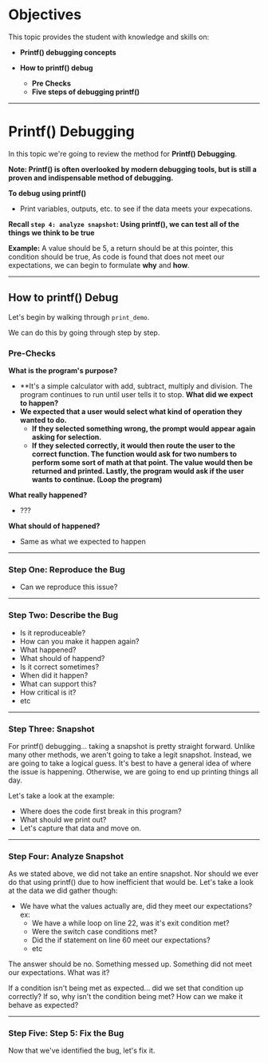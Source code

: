 # Objectives

This topic provides the student with knowledge and skills on:

*  **Printf() debugging concepts**

* **How to printf() debug**
  * **Pre Checks**
  * **Five steps of debugging printf()**

---

# Printf() Debugging

In this topic we're going to review the method for **Printf() Debugging**. 

**Note: Printf() is often overlooked by modern debugging tools, but is still a proven and indispensable method of debugging.** 

**To debug using printf()**
* Print variables, outputs, etc. to see if the data meets your expecations. 

**Recall `step 4: analyze snapshot`: Using printf(), we can test all of the things we think to be true** 

**Example:** A value should be 5, a return should be at this pointer, this condition should be true, As code is found that does not meet our expectations, we can begin to formulate **why** and **how**. 

---

## How to printf() Debug

Let's begin by walking through `print_demo`. 

We can do this by going through step by step. 

### Pre-Checks

**What is the program's purpose?**
* **It's a simple calculator with add, subtract, multiply and division. The program continues to run until user tells it to stop. 
**What did we expect to happen?**
* **We expected that a user would select what kind of operation they wanted to do.** 
  * **If they selected something wrong, the prompt would appear again asking for selection.** 
  * **If they selected correctly, it would then route the user to the correct function.  The function would ask for two numbers to perform some sort of math at that point.  The value would then be returned and printed. Lastly, the program would ask if the user wants to continue. (Loop the program)**

**What really happened?**
  * ???

**What should of happened?**
  * Same as what we expected to happen

---

### Step One: Reproduce the Bug

* Can we reproduce this issue? 

---

### Step Two: Describe the Bug

* Is it reproduceable?
* How can you make it happen again?
* What happened?
* What should of happend?
* Is it correct sometimes?
* When did it happen?
* What can support this?
* How critical is it?
* etc

---

### Step Three: Snapshot

For printf() debugging... taking a snapshot is pretty straight forward. Unlike many other methods, we aren't going to take a legit snapshot. Instead, we are going to take a logical guess. It's best to have a general idea of where the issue is happening. Otherwise, we are going to end up printing things all day. 

Let's take a look at the example:
* Where does the code first break in this program? 
* What should we print out? 
* Let's capture that data and move on.

---

### Step Four: Analyze Snapshot

As we stated above, we did not take an entire snapshot. Nor should we ever do that using printf() due to how inefficient that would be. Let's take a look at the data we did gather though:

* We have what the values actually are, did they meet our expectations? ex:
  * We have a while loop on line 22, was it's exit condition met?
  * Were the switch case conditions met?
  * Did the if statement on line 60 meet our expectations?
  * etc

The answer should be no. Something messed up. Something did not meet our expectations. What was it?

If a condition isn't being met as expected... did we set that condition up correctly? If so, why isn't the condition being met? How can we make it behave as expected?

---

### Step Five: Step 5: Fix the Bug

Now that we've identified the bug, let's fix it.

